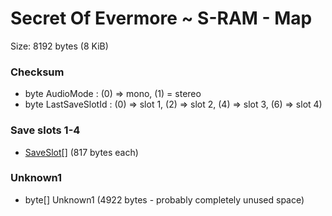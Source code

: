 ﻿# Secret Of Evermore ~ S-RAM - Map

Size: 8192 bytes (8 KiB)

### Checksum
* byte AudioMode : (0) => mono, (1) = stereo
* byte LastSaveSlotId : (0) => slot 1, (2) => slot 2, (4) => slot 3, (6) => slot 4)

### Save slots 1-4
* [SaveSlot](Items/SaveSlot.md)[]  (817 bytes each)

### Unknown1
* byte[] Unknown1 (4922 bytes - probably completely unused space)
